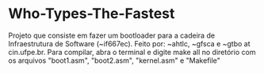 # Who-Types-The-Fastest
Projeto que consiste em fazer um bootloader para a cadeira de Infraestrutura de Software (~if667ec).
Feito por: ~ahtlc, ~gfsca e ~gtbo at cin.ufpe.br. 
Para compilar, abra o terminal e digite make all no diretório com os arquivos "boot1.asm", "boot2.asm", "kernel.asm" e "Makefile"